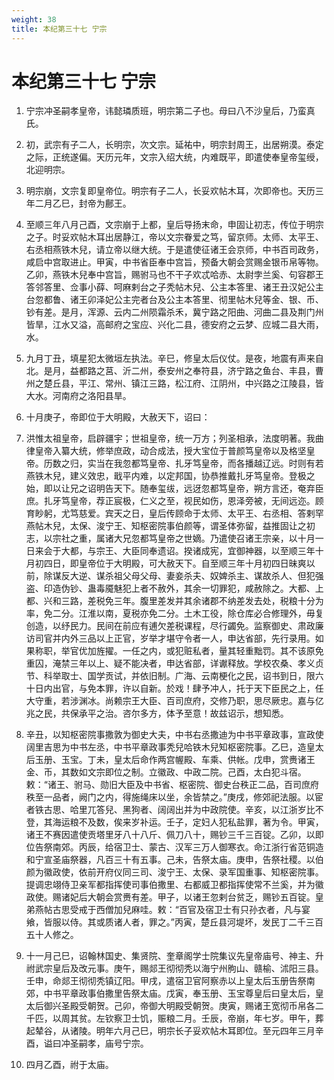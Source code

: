 ```yaml
---
weight: 38
title: 本纪第三十七 宁宗
---
```


# 本纪第三十七 宁宗

1. <span id="本纪第三十七_宁宗-1"></span>
宁宗冲圣嗣孝皇帝，讳懿璘质班，明宗第二子也。母曰八不沙皇后，乃蛮真氏。

2. <span id="本纪第三十七_宁宗-2"></span>
初，武宗有子二人，长明宗，次文宗。延祐中，明宗封周王，出居朔漠。泰定之际，正统遂偏。天历元年，文宗入绍大统，内难既平，即遣使奉皇帝玺绶，北迎明宗。

3. <span id="本纪第三十七_宁宗-3"></span>
明宗崩，文宗复即皇帝位。明宗有子二人，长妥欢帖木耳，次即帝也。天历三年二月乙巳，封帝为鄜王。

4. <span id="本纪第三十七_宁宗-4"></span>
至顺三年八月己酉，文宗崩于上都，皇后导扬末命，申固让初志，传位于明宗之子。时妥欢帖木耳出居静江，帝以文宗眷爱之笃，留京师。太师、太平王、右丞相燕铁木兒，请立帝以继大统。于是遣使征诸王会京师，中书百司政务，咸启中宫取进止。甲寅，中书省臣奉中宫旨，预备大朝会赏赐金银币帛等物。乙卯，燕铁木兒奉中宫旨，赐驸马也不干子欢忒哈赤、太尉孛兰奚、句容郡王答邻答里、佥事小薛、呵麻剌台之子秃帖木兒、公主本答里、诸王丑汉妃公主台忽都鲁、诸王卯泽妃公主完者台及公主本答里、彻里帖木兒等金、银、币、钞有差。是月，浑源、云内二州陨霜杀禾，冀宁路之阳曲、河曲二县及荆门州皆旱，江水又溢，高邮府之宝应、兴化二县，德安府之云梦、应城二县大雨，水。

5. <span id="本纪第三十七_宁宗-5"></span>
九月丁丑，填星犯太微垣左执法。辛巳，修皇太后仪仗。是夜，地震有声来自北。是月，益都路之莒、沂二州，泰安州之奉符县，济宁路之鱼台、丰县，曹州之楚丘县，平江、常州、镇江三路，松江府、江阴州，中兴路之江陵县，皆大水。河南府之洛阳县旱。

6. <span id="本纪第三十七_宁宗-6"></span>
十月庚子，帝即位于大明殿，大赦天下，诏曰：

7. <span id="本纪第三十七_宁宗-7"></span>
洪惟太祖皇帝，启辟疆宇；世祖皇帝，统一万方；列圣相承，法度明著。我曲律皇帝入纂大统，修举庶政，动合成法，授大宝位于普颜笃皇帝以及格坚皇帝。历数之归，实当在我忽都笃皇帝、扎牙笃皇帝，而各播越辽远。时则有若燕铁木兒，建义效忠，戢平内难，以定邦国，协恭推戴扎牙笃皇帝。登极之始，即以让兄之诏明告天下。随奉玺绂，远迓忽都笃皇帝，朔方言还，奄弃臣庶。扎牙笃皇帝，荐正宸极，仁义之至，视民如伤，恩泽旁被，无间远迩。顾育眇躬，尤笃慈爱。宾天之日，皇后传顾命于太师、太平王、右丞相、答剌罕燕帖木兒，太保、浚宁王、知枢密院事伯颜等，谓圣体弥留，益推固让之初志，以宗社之重，属诸大兄忽都笃皇帝之世嫡。乃遣使召诸王宗亲，以十月一日来会于大都，与宗王、大臣同奉遗诏。揆诸成宪，宜御神器，以至顺三年十月初四日，即皇帝位于大明殿，可大赦天下。自至顺三年十月初四日昧爽以前，除谋反大逆、谋杀祖父母父母、妻妾杀夫、奴婢杀主、谋故杀人、但犯强盗、印造伪钞、蛊毒魇魅犯上者不赦外，其余一切罪犯，咸赦除之。大都、上都、兴和三路，差税免三年。腹里差发并其余诸郡不纳差发去处，税粮十分为率，免二分。江淮以南，夏税亦免二分。土木工役，除仓库必合修理外，毋复创造，以纾民力。民间在前应有逋欠差税课程，尽行蠲免。监察御史、肃政廉访司官并内外三品以上正官，岁举才堪守令者一人，申达省部，先行录用。如果称职，举官优加旌擢。一任之内，或犯赃私者，量其轻重黜罚。其不该原免重囚，淹禁三年以上、疑不能决者，申达省部，详谳释放。学校农桑、孝义贞节、科举取士、国学贡试，并依旧制。广海、云南梗化之民，诏书到日，限六十日内出官，与免本罪，许以自新。於戏！肆予冲人，托于天下臣民之上，任大守重，若涉渊冰。尚赖宗王大臣、百司庶府，交修乃职，思尽厥忠。嘉与亿兆之民，共保承平之治。咨尔多方，体予至意！故兹诏示，想知悉。

8. <span id="本纪第三十七_宁宗-8"></span>
辛丑，以知枢密院事撒敦为御史大夫，中书右丞撒迪为中书平章政事，宣政使阔里吉思为中书左丞，中书平章政事秃兒哈铁木兒知枢密院事。乙巳，造皇太后玉册、玉宝。丁未，皇太后命作两宫幄殿、车乘、供帐。戊申，赏赉诸王金、币，其数如文宗即位之制。立徽政、中政二院。己酉，太白犯斗宿。敕：“诸王、驸马、勋旧大臣及中书省、枢密院、御史台秩正二品，百司庶府秩至一品者，阙门之内，得施绳床以坐，余皆禁之。”庚戌，修郊祀法服。以宦者铁古思、哈里兀答兒、黑狗者、阔阔出并为中政院使。辛亥，以江浙岁比不登，其海运粮不及数，俟来岁补运。壬子，定妇人犯私盐罪，著为令。甲寅，诸王不赛因遣使贡塔里牙八十八斤、佩刀八十，赐钞三千三百锭。乙卯，以即位告祭南郊。丙辰，给宿卫士、蒙古、汉军三万人御寒衣。命江浙行省范铜造和宁宣圣庙祭器，凡百三十有五事。己未，告祭太庙。庚申，告祭社稷。以伯颜为徽政使，依前开府仪同三司、浚宁王、太保、录军国重事、知枢密院事。提调忠翊侍卫亲军都指挥使司事伯撒里、右都威卫都指挥使常不兰奚，并为徽政使。赐诸妃后大朝会赏赉有差。甲子，以诸王忽剌台贫乏，赐钞五百锭。皇弟燕帖古思受戒于西僧加兒麻哇。敕：“百官及宿卫士有只孙衣者，凡与宴飨，皆服以侍。其或质诸人者，罪之。”丙寅，楚丘县河堤坏，发民丁二千三百五十人修之。

9. <span id="本纪第三十七_宁宗-9"></span>
十一月己巳，诏翰林国史、集贤院、奎章阁学士院集议先皇帝庙号、神主、升祔武宗皇后及改元事。庚午，赐郯王彻彻秃以海宁州朐山、赣榆、沭阳三县。壬申，命郯王彻彻秃镇辽阳。甲戌，遣宿卫官阿察赤以上皇太后玉册告祭南郊，中书平章政事伯撒里告祭太庙。戊寅，奉玉册、玉宝尊皇后曰皇太后，皇太后御兴圣殿受朝贺。己卯，帝御大明殿受朝贺。庚寅，赐诸王宽彻币帛各二千匹，以周其贫。左钦察卫士饥，赈粮二月。壬辰，帝崩，年七岁。甲午，葬起辇谷，从诸陵。明年六月己巳，明宗长子妥欢帖木耳即位。至元四年三月辛酉，谥曰冲圣嗣孝，庙号宁宗。

10. <span id="本纪第三十七_宁宗-10"></span>
四月乙酉，祔于太庙。
